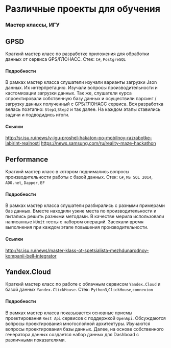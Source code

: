 # Различные проекты для обучения
### Мастер классы, ИГУ

## GPSD
Краткий мастер класс по разработке приложения для обработки данных от сервиса  GPS/ГЛОНАСС.
Стек: `C#`, `PostgreSQL`

#### Подробности
В рамках мастер класса слушатели изучали варианты загрузки Json данных. Их интерпретацию. Изучали вопросы производительности и кастомизации загрузки данных.
Так же, слушатели курса спроектировали собственную базу данных и осуществили парсинг / загрузку данных полученный с GPS/ГЛОНАСС сервиса.
Вся разработка велась поэтапно: `Step1`,`Step2` и так далее. На каждом этапы ставились задачи и подводидись итоги.

#### Ссылки
http://sr.isu.ru/news/v-igu-proshel-hakaton-po-mobilnoy-razrabotke-labirint-realnosti
https://news.samsung.com/ru/reality-maze-hackathon


## Performance
Краткий мастер класс в котором поднимались вопросы производительности работы с базой данных.
Стек: `C#`, `MS SQL 2014`, `ADO.net`, `Dapper`, `EF`

#### Подробности
В рамках мастер класса слушатели разбирались с разными примерами баз данных. Вместе находили узкие места по производительности и пытались решить разными методами.
В качестве мерила использовали написанные `NUnit` тесты с набором операций. Засекали время выполнения при каждом этапе повышения производительности.

#### Ссылки
http://sr.isu.ru/news/master-klass-ot-spetsialista-mezhdunarodnoy-kompanii-bell-integrator


## Yandex.Cloud
Краткий мастер класс по работе с облачным сервисом `Yandex.Cloud` и базой данных `Yandex.ClickHouse`. 
Стек: `Python3`,`ClickHouse`,`connexion`

#### Подробности
В рамках мастер класса показывается основные приемы проектирования `Rest Api` сервисов с поддержкой `OpenApi`. Обсуждаются вопросы проектирования многослойной архитектуры. Изучаются вопросы проектирования базы данных.
Далее, на основе собственного генератора данных создается набор данных для Dashboad с различными показателями. 

